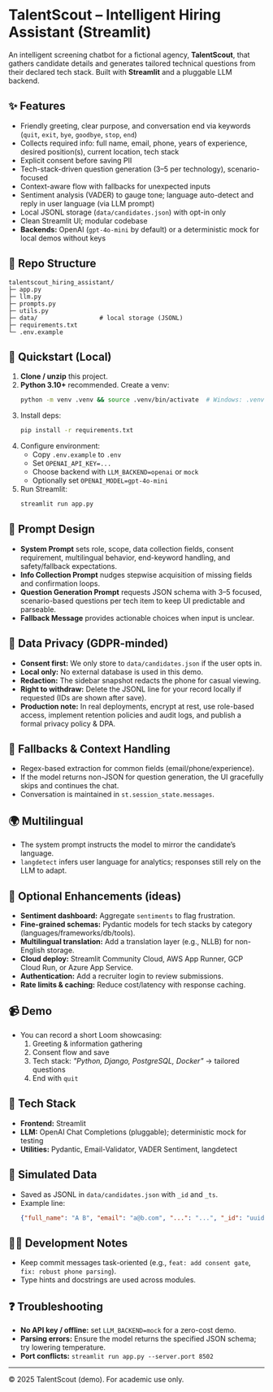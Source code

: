 # TalentScout – Intelligent Hiring Assistant (Streamlit)

An intelligent screening chatbot for a fictional agency, **TalentScout**, that gathers candidate details and generates tailored technical questions from their declared tech stack. Built with **Streamlit** and a pluggable LLM backend.

## ✨ Features
- Friendly greeting, clear purpose, and conversation end via keywords (`quit`, `exit`, `bye`, `goodbye`, `stop`, `end`)
- Collects required info: full name, email, phone, years of experience, desired position(s), current location, tech stack
- Explicit consent before saving PII
- Tech-stack-driven question generation (3–5 per technology), scenario-focused
- Context-aware flow with fallbacks for unexpected inputs
- Sentiment analysis (VADER) to gauge tone; language auto-detect and reply in user language (via LLM prompt)
- Local JSONL storage (`data/candidates.json`) with opt-in only
- Clean Streamlit UI; modular codebase
- **Backends:** OpenAI (`gpt-4o-mini` by default) or a deterministic mock for local demos without keys

## 🧱 Repo Structure
```
talentscout_hiring_assistant/
├─ app.py
├─ llm.py
├─ prompts.py
├─ utils.py
├─ data/                 # local storage (JSONL)
├─ requirements.txt
└─ .env.example
```

## 🚀 Quickstart (Local)
1. **Clone / unzip** this project.
2. **Python 3.10+** recommended. Create a venv:
   ```bash
   python -m venv .venv && source .venv/bin/activate  # Windows: .venv\Scripts\activate
   ```
3. Install deps:
   ```bash
   pip install -r requirements.txt
   ```
4. Configure environment:
   - Copy `.env.example` to `.env`
   - Set `OPENAI_API_KEY=...`
   - Choose backend with `LLM_BACKEND=openai` or `mock`
   - Optionally set `OPENAI_MODEL=gpt-4o-mini`
5. Run Streamlit:
   ```bash
   streamlit run app.py
   ```

## 🧠 Prompt Design
- **System Prompt** sets role, scope, data collection fields, consent requirement, multilingual behavior, end-keyword handling, and safety/fallback expectations.
- **Info Collection Prompt** nudges stepwise acquisition of missing fields and confirmation loops.
- **Question Generation Prompt** requests JSON schema with 3–5 focused, scenario-based questions per tech item to keep UI predictable and parseable.
- **Fallback Message** provides actionable choices when input is unclear.

## 🔐 Data Privacy (GDPR-minded)
- **Consent first:** We only store to `data/candidates.json` if the user opts in.
- **Local only:** No external database is used in this demo.
- **Redaction:** The sidebar snapshot redacts the phone for casual viewing.
- **Right to withdraw:** Delete the JSONL line for your record locally if requested (IDs are shown after save).
- **Production note:** In real deployments, encrypt at rest, use role-based access, implement retention policies and audit logs, and publish a formal privacy policy & DPA.

## 🧪 Fallbacks & Context Handling
- Regex-based extraction for common fields (email/phone/experience).
- If the model returns non-JSON for question generation, the UI gracefully skips and continues the chat.
- Conversation is maintained in `st.session_state.messages`.

## 🌍 Multilingual
- The system prompt instructs the model to mirror the candidate’s language.
- `langdetect` infers user language for analytics; responses still rely on the LLM to adapt.

## 🧾 Optional Enhancements (ideas)
- **Sentiment dashboard:** Aggregate `sentiments` to flag frustration.
- **Fine-grained schemas:** Pydantic models for tech stacks by category (languages/frameworks/db/tools).
- **Multilingual translation:** Add a translation layer (e.g., NLLB) for non-English storage.
- **Cloud deploy:** Streamlit Community Cloud, AWS App Runner, GCP Cloud Run, or Azure App Service.
- **Authentication:** Add a recruiter login to review submissions.
- **Rate limits & caching:** Reduce cost/latency with response caching.

## 📹 Demo
- You can record a short Loom showcasing:
  1) Greeting & information gathering  
  2) Consent flow and save  
  3) Tech stack: _"Python, Django, PostgreSQL, Docker"_ → tailored questions  
  4) End with `quit`

## 🧰 Tech Stack
- **Frontend:** Streamlit
- **LLM:** OpenAI Chat Completions (pluggable); deterministic mock for testing
- **Utilities:** Pydantic, Email-Validator, VADER Sentiment, langdetect

## 📂 Simulated Data
- Saved as JSONL in `data/candidates.json` with `_id` and `_ts`.
- Example line:
  ```json
  {"full_name": "A B", "email": "a@b.com", "...": "...", "_id": "uuid", "_ts": 1724670000.0}
  ```

## 🧑‍💻 Development Notes
- Keep commit messages task-oriented (e.g., `feat: add consent gate`, `fix: robust phone parsing`).
- Type hints and docstrings are used across modules.

## ❓ Troubleshooting
- **No API key / offline:** set `LLM_BACKEND=mock` for a zero-cost demo.
- **Parsing errors:** Ensure the model returns the specified JSON schema; try lowering temperature.
- **Port conflicts:** `streamlit run app.py --server.port 8502`

---
© 2025 TalentScout (demo). For academic use only.
